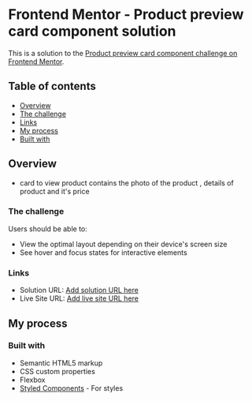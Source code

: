 # Frontend Mentor - Product preview card component solution

This is a solution to the [Product preview card component challenge on Frontend Mentor](https://www.frontendmentor.io/challenges/product-preview-card-component-GO7UmttRfa).

## Table of contents

  - [Overview](#overview)
  - [The challenge](#the-challenge)
  - [Links](#links)
  - [My process](#my-process)
  - [Built with](#built-with)


## Overview

- card to view product contains the photo of the product , details of product and 
it's price 

### The challenge

Users should be able to:

- View the optimal layout depending on their device's screen size
- See hover and focus states for interactive elements



### Links

- Solution URL: [Add solution URL here](https://github.com/mohab121/frontend-mentor-product-preview-card)
- Live Site URL: [Add live site URL here](https://mohab121.github.io/frontend-mentor-product-preview-card/)

## My process

### Built with

- Semantic HTML5 markup
- CSS custom properties
- Flexbox
- [Styled Components](https://getbootstrap.com/docs/5.2/getting-started/introduction/) - For styles





